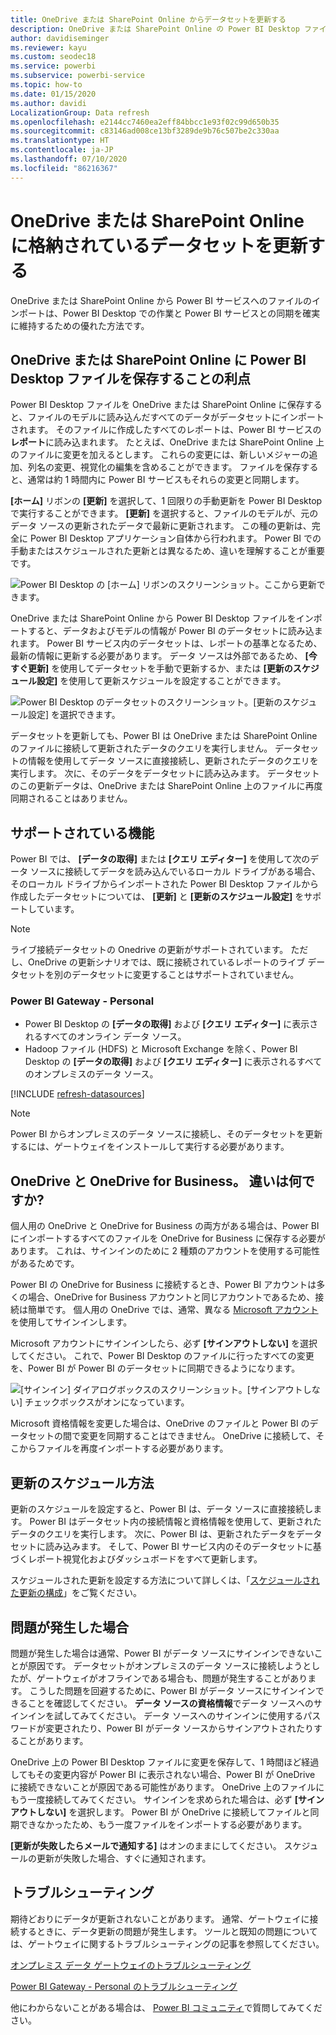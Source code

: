 ```yaml
---
title: OneDrive または SharePoint Online からデータセットを更新する
description: OneDrive または SharePoint Online の Power BI Desktop ファイルから作成されたデータセットを更新する
author: davidiseminger
ms.reviewer: kayu
ms.custom: seodec18
ms.service: powerbi
ms.subservice: powerbi-service
ms.topic: how-to
ms.date: 01/15/2020
ms.author: davidi
LocalizationGroup: Data refresh
ms.openlocfilehash: e2144cc7460ea2eff84bbcc1e93f02c99d650b35
ms.sourcegitcommit: c83146ad008ce13bf3289de9b76c507be2c330aa
ms.translationtype: HT
ms.contentlocale: ja-JP
ms.lasthandoff: 07/10/2020
ms.locfileid: "86216367"
---
```

# <a name="refresh-a-dataset-stored-on-onedrive-or-sharepoint-online"></a>OneDrive または SharePoint Online に格納されているデータセットを更新する
OneDrive または SharePoint Online から Power BI サービスへのファイルのインポートは、Power BI Desktop での作業と Power BI サービスとの同期を確実に維持するための優れた方法です。

## <a name="advantages-of-storing-a-power-bi-desktop-file-on-onedrive-or-sharepoint-online"></a>OneDrive または SharePoint Online に Power BI Desktop ファイルを保存することの利点
Power BI Desktop ファイルを OneDrive または SharePoint Online に保存すると、ファイルのモデルに読み込んだすべてのデータがデータセットにインポートされます。 そのファイルに作成したすべてのレポートは、Power BI サービスの**レポート**に読み込まれます。 たとえば、OneDrive または SharePoint Online 上のファイルに変更を加えるとします。 これらの変更には、新しいメジャーの追加、列名の変更、視覚化の編集を含めることができます。 ファイルを保存すると、通常は約 1 時間内に Power BI サービスもそれらの変更と同期します。

**[ホーム]** リボンの **[更新]** を選択して、1 回限りの手動更新を Power BI Desktop で実行することができます。 **[更新]** を選択すると、ファイルのモデルが、元のデータ ソースの更新されたデータで最新に更新されます。 この種の更新は、完全に Power BI Desktop アプリケーション自体から行われます。 Power BI での手動またはスケジュールされた更新とは異なるため、違いを理解することが重要です。

![Power BI Desktop の [ホーム] リボンのスクリーンショット。ここから更新できます。](media/refresh-desktop-file-onedrive/pbix-refresh.png)

OneDrive または SharePoint Online から Power BI Desktop ファイルをインポートすると、データおよびモデルの情報が Power BI のデータセットに読み込まれます。 Power BI サービス内のデータセットは、レポートの基準となるため、最新の情報に更新する必要があります。 データ ソースは外部であるため、 **[今すぐ更新]** を使用してデータセットを手動で更新するか、または **[更新のスケジュール設定]** を使用して更新スケジュールを設定することができます。 

![Power BI Desktop のデータセットのスクリーンショット。[更新のスケジュール設定] を選択できます。](media/refresh-desktop-file-onedrive/powerbi-service-refresh.png)

データセットを更新しても、Power BI は OneDrive または SharePoint Online のファイルに接続して更新されたデータのクエリを実行しません。 データセットの情報を使用してデータ ソースに直接接続し、更新されたデータのクエリを実行します。 次に、そのデータをデータセットに読み込みます。 データセットのこの更新データは、OneDrive または SharePoint Online 上のファイルに再度同期されることはありません。

## <a name="whats-supported"></a>サポートされている機能
Power BI では、 **[データの取得]** または **[クエリ エディター]** を使用して次のデータ ソースに接続してデータを読み込んでいるローカル ドライブがある場合、そのローカル ドライブからインポートされた Power BI Desktop ファイルから作成したデータセットについては、 **[更新]** と **[更新のスケジュール設定]** をサポートしています。

> [!NOTE]
> ライブ接続データセットの Onedrive の更新がサポートされています。 ただし、OneDrive の更新シナリオでは、既に接続されているレポートのライブ データセットを別のデータセットに変更することはサポートされていません。

### <a name="power-bi-gateway---personal"></a>Power BI Gateway - Personal
* Power BI Desktop の **[データの取得]** および **[クエリ エディター]** に表示されるすべてのオンライン データ ソース。
* Hadoop ファイル (HDFS) と Microsoft Exchange を除く、Power BI Desktop の **[データの取得]** および **[クエリ エディター]** に表示されるすべてのオンプレミスのデータ ソース。

<!-- Refresh Data sources-->
[!INCLUDE [refresh-datasources](../includes/refresh-datasources.md)]

> [!NOTE]
> Power BI からオンプレミスのデータ ソースに接続し、そのデータセットを更新するには、ゲートウェイをインストールして実行する必要があります。
> 
> 

## <a name="onedrive-or-onedrive-for-business-whats-the-difference"></a>OneDrive と OneDrive for Business。 違いは何ですか?
個人用の OneDrive と OneDrive for Business の両方がある場合は、Power BI にインポートするすべてのファイルを OneDrive for Business に保存する必要があります。 これは、サインインのために 2 種類のアカウントを使用する可能性があるためです。

Power BI の OneDrive for Business に接続するとき、Power BI アカウントは多くの場合、OneDrive for Business アカウントと同じアカウントであるため、接続は簡単です。 個人用の OneDrive では、通常、異なる [Microsoft アカウント](https://account.microsoft.com)を使用してサインインします。

Microsoft アカウントにサインインしたら、必ず **[サインアウトしない]** を選択してください。 これで、Power BI Desktop のファイルに行ったすべての変更を、Power BI が Power BI のデータセットに同期できるようになります。

![[サインイン] ダイアログボックスのスクリーンショット。[サインアウトしない] チェックボックスがオンになっています。](media/refresh-desktop-file-onedrive/refresh_signin_keepmesignedin.png)

Microsoft 資格情報を変更した場合は、OneDrive のファイルと Power BI のデータセットの間で変更を同期することはできません。 OneDrive に接続して、そこからファイルを再度インポートする必要があります。

## <a name="how-do-i-schedule-refresh"></a>更新のスケジュール方法
更新のスケジュールを設定すると、Power BI は、データ ソースに直接接続します。 Power BI はデータセット内の接続情報と資格情報を使用して、更新されたデータのクエリを実行します。 次に、Power BI は、更新されたデータをデータセットに読み込みます。 そして、Power BI サービス内のそのデータセットに基づくレポート視覚化およびダッシュボードをすべて更新します。

スケジュールされた更新を設定する方法について詳しくは、「[スケジュールされた更新の構成](refresh-scheduled-refresh.md)」をご覧ください。

## <a name="when-things-go-wrong"></a>問題が発生した場合
問題が発生した場合は通常、Power BI がデータ ソースにサインインできないことが原因です。 データセットがオンプレミスのデータ ソースに接続しようとしたが、ゲートウェイがオフラインである場合も、問題が発生することがあります。 こうした問題を回避するために、Power BI がデータ ソースにサインインできることを確認してください。 **データ ソースの資格情報**でデータ ソースへのサインインを試してみてください。 データ ソースへのサインインに使用するパスワードが変更されたり、Power BI がデータ ソースからサインアウトされたりすることがあります。

OneDrive 上の Power BI Desktop ファイルに変更を保存して、1 時間ほど経過してもその変更内容が Power BI に表示されない場合、Power BI が OneDrive に接続できないことが原因である可能性があります。 OneDrive 上のファイルにもう一度接続してみてください。 サインインを求められた場合は、必ず **[サインアウトしない]** を選択します。 Power BI が OneDrive に接続してファイルと同期できなかったため、もう一度ファイルをインポートする必要があります。

**[更新が失敗したらメールで通知する]** はオンのままにしてください。 スケジュールの更新が失敗した場合、すぐに通知されます。

## <a name="troubleshooting"></a>トラブルシューティング
期待どおりにデータが更新されないことがあります。 通常、ゲートウェイに接続するときに、データ更新の問題が発生します。 ツールと既知の問題については、ゲートウェイに関するトラブルシューティングの記事を参照してください。

[オンプレミス データ ゲートウェイのトラブルシューティング](service-gateway-onprem-tshoot.md)

[Power BI Gateway - Personal のトラブルシューティング](service-admin-troubleshooting-power-bi-personal-gateway.md)

他にわからないことがある場合は、 [Power BI コミュニティ](https://community.powerbi.com/)で質問してみてください。
